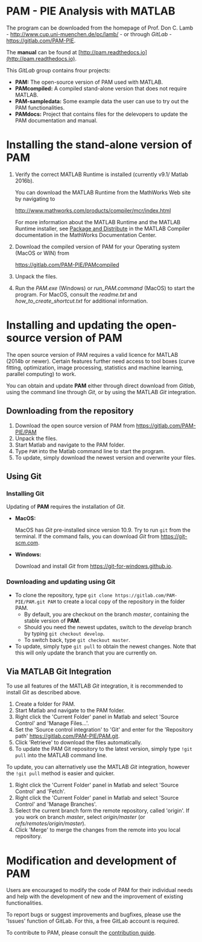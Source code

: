 PAM - PIE Analysis with MATLAB 
=================================

The program can be downloaded from the homepage of Prof. Don C. Lamb - http://www.cup.uni-muenchen.de/pc/lamb/ - or through *GitLab* - https://gitlab.com/PAM-PIE.

The **manual** can be found at [http://pam.readthedocs.io](http://pam.readthedocs.io).

This *GitLab* group contains frour projects:

* **PAM:** The open-source version of PAM used with MATLAB.
* **PAMcompiled:** A compiled stand-alone version that does not require MATLAB.
* **PAM-sampledata:** Some example data the user can use to try out the PAM functionalities.
* **PAMdocs:** Project that contains files for the delevopers to update the PAM documentation and manual.

Installing the stand-alone version of PAM
=========================================

1. Verify the correct MATLAB Runtime is installed (currently v9.1/ Matlab 2016b).

    You can download the MATLAB Runtime from the MathWorks Web site by navigating to 

    http://www.mathworks.com/products/compiler/mcr/index.html
    
    For more information about the MATLAB Runtime and the MATLAB Runtime installer, see 
    [Package and Distribute](https://de.mathworks.com/help/compiler_sdk/package.html) in the MATLAB Compiler documentation in the MathWorks Documentation Center.   

2. Download the compiled version of PAM for your Operating system (MacOS or WIN) from

    https://gitlab.com/PAM-PIE/PAMcompiled

3. Unpack the files.

4. Run the *PAM.exe* (Windows) or *run_PAM.command* (MacOS) to start the program. For MacOS, consult the *readme.txt* and *how_to_create_shortcut.txt* for additional information.


Installing and updating the open-source version of PAM
========================================================

The open source version of PAM requires a valid licence for MATLAB (2014b or newer).
Certain features further need access to tool boxes (curve fitting, optimization, image processing, statistics and machine learning, parallel computing) to work.

You can obtain and update **PAM** either through direct download from *Gitlab*, using the command line through *Git*, or by using the MATLAB *Git* integration.

Downloading from the repository
---------------------------------

1. Download the open source version of PAM from https://gitlab.com/PAM-PIE/PAM
2. Unpack the files.
3. Start Matlab and navigate to the PAM folder.
4. Type `PAM` into the Matlab command line to start the program.
5. To update, simply download the newest version and overwrite your files.

Using Git
-------------

### Installing Git

Updating of **PAM** requires the installation of *Git*.

* **MacOS:**

    MacOS has *Git* pre-installed since version 10.9. Try to run `git` from the terminal. If the command fails, you can download *Git* from https://git-scm.com.

* **Windows:**

    Download and install *Git* from https://git-for-windows.github.io.

### Downloading and updating using Git

* To clone the repository, type `git clone https://gitlab.com/PAM-PIE/PAM.git PAM` to create a local copy of the repository in the folder PAM.
    * By default, you are checkout on the branch *master*, containing the stable version of **PAM**.
    * Should you need the newest updates, switch to the *develop* branch by typing `git checkout develop`.
    * To switch back, type `git checkout master`.
* To update, simply type `git pull` to obtain the newest changes. Note that this will only update the branch that you are currently on.

Via MATLAB Git Integration
------------------------

To use all features of the MATLAB *Git* integration, it is recommended to install *Git* as described above.

1. Create a folder for PAM.
2. Start Matlab and navigate to the PAM folder.
3. Right click the 'Current Folder' panel in Matlab and select 'Source Control' and 'Manage Files...'.
4. Set the 'Source control integration' to 'Git' and enter for the 'Repository path' https://gitlab.com/PAM-PIE/PAM.git.
5. Click 'Retrieve' to download the files automatically.
6. To update the PAM Git repository to the latest version, simply type `!git pull` into the MATLAB command line.

To update, you can alternatively use the MATLAB *Git* integration, however the `!git pull` method is easier and quicker.

1. Right click the 'Current Folder' panel in Matlab and select 'Source Control' and 'Fetch'.
2. Right click the 'Current Folder' panel in Matlab and select 'Source Control' and 'Manage Branches'.
3. Select the current branch form the remote repository, called 'origin'.
    If you work on branch *master*, select *origin/master* (or *refs/remotes/origin/master*).
4. Click 'Merge' to merge the changes from the remote into you local repository.

Modification and development of PAM
======================================

Users are encouraged to modify the code of PAM for their individual needs
and help with the development of new and the improvement of existing functionalities.

To report bugs or suggest improvements and bugfixes, please use the 'Issues' function of GitLab.
For this, a free GitLab account is required.

To contribute to PAM, please consult the [contribution guide](https://gitlab.com/PAM-PIE/PAM/blob/master/CONTRIBUTING.md).
